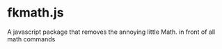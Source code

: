 # fkmath.js
A javascript package that removes the annoying little Math. in front of all math commands

